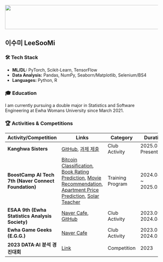 
<a href="https://github.com/devxb/gitanimals">
  <img
    src="https://render.gitanimals.org/lines/SooMiiii?pet-id=662524907837691860"
    width="600"
    height="80"
  />
</a>
  
## 이수미 LeeSooMi

### 🛠️ Tech Stack

- **ML/DL:** PyTorch, Scikit-Learn, TensorFlow  
- **Data Analysis:** Pandas, NumPy, Seaborn/Matplotlib, Selenium/BS4  
- **Languages:** Python, R

### 🎓 Education

I am currently pursuing a double major in Statistics and Software Engineering at Ewha Womans University since March 2021.

### 🏆 Activities & Competitions

| **Activity/Competition**                          | **Links**                                                                                                                                                                     | **Category**       | **Duration**                   |
|---------------------------------------------------|------------------------------------------------------------------------------------------------------------------------------------------------------------------------------|--------------------|--------------------------------|
| **Kanghwa Sisters**                               | [GitHub](https://github.com/KanghwaSisters), [과제 제출](https://github.com/SooMiiii/25-1-StockPredictions)                                                                | Club Activity      | 2025.03 ~ Present             |
| **BoostCamp AI Tech 7th (Naver Connect Foundation)** | [Bitcoin Classification](https://github.com/SooMiiii/Bitcoin-Classification-Prediction), [Book Rating Prediction](https://github.com/SooMiiii/Book-Rating-Prediction), [Movie Recommendation](https://github.com/SooMiiii/Movie-Recommendation), [Apartment Price Prediction](https://github.com/SooMiiii/Apartment-Price-Prediction), [Solar Teacher](https://github.com/SooMiiii/Solar-Teacher) | Training Program   | 2024.08.05 ~ 2025.02.12       |
| **ESAA 9th (Ewha Statistics Analysis Society)**   | [Naver Cafe](https://cafe.naver.com/esaa2019), [GitHub](https://github.com/SooMiiii/ESAA)                                                                                   | Club Activity      | 2023.09 ~ 2024.08             |
| **Ewha Game Geeks (E.G.G.)**                      | [Naver Cafe](https://cafe.naver.com/ewhagamegeeks2012)                                                                                                                        | Club Activity      | 2023.03 ~ 2024.02             |
| **2023 DATA·AI 분석 경진대회**                     | [Link](https://aida.kisti.re.kr/competition/main/competition/COMP_000000000000012/detail.do)                                                                                | Competition        | 2023                           |

